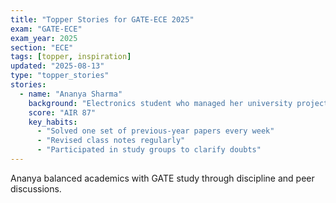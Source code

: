 ```yaml
---
title: "Topper Stories for GATE-ECE 2025"
exam: "GATE-ECE"
exam_year: 2025
section: "ECE"
tags: [topper, inspiration]
updated: "2025-08-13"
type: "topper_stories"
stories:
  - name: "Ananya Sharma"
    background: "Electronics student who managed her university projects alongside GATE preparation"
    score: "AIR 87"
    key_habits:
      - "Solved one set of previous-year papers every week"
      - "Revised class notes regularly"
      - "Participated in study groups to clarify doubts"
---
```


Ananya balanced academics with GATE study through discipline and peer discussions.